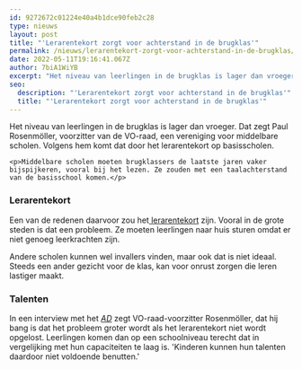```yaml
---
id: 9272672c01224e40a4b1dce90feb2c28
type: nieuws
layout: post
title: "'Lerarentekort zorgt voor achterstand in de brugklas'"
permalink: /nieuws/lerarentekort-zorgt-voor-achterstand-in-de-brugklas/
date: 2022-05-11T19:16:41.067Z
author: 7biA1WiYB
excerpt: "Het niveau van leerlingen in de brugklas is lager dan vroeger. Dat zegt Paul Rosenmöller, voorzitter van de VO-raad, een vereniging voor middelbare scholen. Volgens hem komt dat door het lerarentekort op basisscholen.  "
seo:
  description: "'Lerarentekort zorgt voor achterstand in de brugklas'"
  title: "'Lerarentekort zorgt voor achterstand in de brugklas'"
---
```

Het niveau van leerlingen in de brugklas is lager dan vroeger. Dat zegt Paul Rosenmöller, voorzitter van de VO-raad, een vereniging voor middelbare scholen. Volgens hem komt dat door het lerarentekort op basisscholen.  

    <p>Middelbare scholen moeten brugklassers de laatste jaren vaker bijspijkeren, vooral bij het lezen. Ze zouden met een taalachterstand van de basisschool komen.</p>
<h3>Lerarentekort</h3>
<p>Een van de redenen daarvoor zou het<a href="https://7dagen.netlify.app/nieuws/onderwijsstaking-dat-ziet-er-zo-uit" target="_blank"> lerarentekort</a> zijn. Vooral in de grote steden is dat een probleem. Ze moeten leerlingen naar huis sturen omdat er niet genoeg leerkrachten zijn.</p>
<p>Andere scholen kunnen wel invallers vinden, maar ook dat is niet ideaal. Steeds een ander gezicht voor de klas, kan voor onrust zorgen die leren lastiger maakt.</p>
<h3>Talenten</h3>
<p>In een interview met het <a href="https://www.ad.nl/binnenland/middelbare-scholen-slaan-alarm-niveau-nieuwe-brugklassers-omlaag~a319abef/" target="_blank"><em>AD</em></a> zegt VO-raad-voorzitter Rosenmöller, dat hij bang is dat het probleem groter wordt als het lerarentekort niet wordt opgelost. Leerlingen komen dan op een schoolniveau terecht dat in vergelijking met hun capaciteiten te laag is. 'Kinderen kunnen hun talenten daardoor niet voldoende benutten.'</p>  
